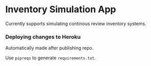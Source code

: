 # Inventory Simulation App
Currently supports simulating continous review inventory systems.

### Deploying changes to Heroku
Automatically made after publishing repo.

Use `pipreqs` to generate `requirements.txt`.